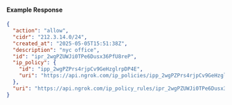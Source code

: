 <!-- Code generated for API Clients. DO NOT EDIT. -->

#### Example Response

```json
{
  "action": "allow",
  "cidr": "212.3.14.0/24",
  "created_at": "2025-05-05T15:51:38Z",
  "description": "nyc office",
  "id": "ipr_2wgPZUWJi0TPe6Dusx36PfU8reP",
  "ip_policy": {
    "id": "ipp_2wgPZPrs4rjpCv9GeHzglrpDP4E",
    "uri": "https://api.ngrok.com/ip_policies/ipp_2wgPZPrs4rjpCv9GeHzglrpDP4E"
  },
  "uri": "https://api.ngrok.com/ip_policy_rules/ipr_2wgPZUWJi0TPe6Dusx36PfU8reP"
}
```
